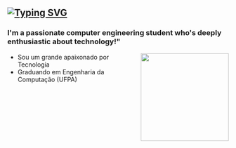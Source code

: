 [![Typing SVG](https://readme-typing-svg.demolab.com?font=Noto+Sans+MonoPause&weight=700&size=24&duration=4999&pause=1000&color=76bdfc&&vCenter=true&width=435&lines=Hi!+I%C2%B4m+Marco+Mau%C3%A9s++%F0%9F%9A%80)](https://git.io/typing-svg)
---
###  I'm a passionate computer engineering student who's deeply enthusiastic about technology!"
<img align="right" height="200px" src="https://media.tenor.com/EYlncSVM2w0AAAAC/ech-echop.gif">

- Sou um grande apaixonado por Tecnologia
- Graduando em Engenharia da Computação (UFPA)
